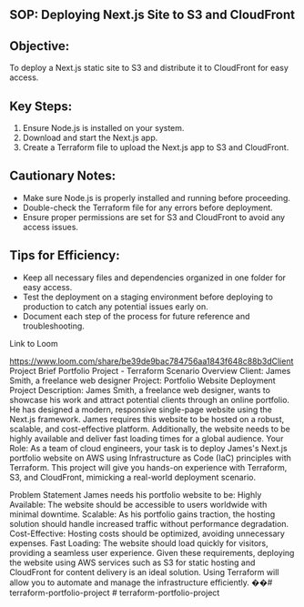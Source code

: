 

## SOP: Deploying Next.js Site to S3 and CloudFront

## Objective:

To deploy a Next.js static site to S3 and distribute it to CloudFront for easy access.

## Key Steps:

1. Ensure Node.js is installed on your system.
2. Download and start the Next.js app.
3. Create a Terraform file to upload the Next.js app to S3 and CloudFront.

## Cautionary Notes:

- Make sure Node.js is properly installed and running before proceeding.
- Double-check the Terraform file for any errors before deployment.
- Ensure proper permissions are set for S3 and CloudFront to avoid any access issues.

## Tips for Efficiency:

- Keep all necessary files and dependencies organized in one folder for easy access.
- Test the deployment on a staging environment before deploying to production to catch any potential issues early on.
- Document each step of the process for future reference and troubleshooting.

Link to Loom

https://www.loom.com/share/be39de9bac784756aa1843f648c88b3dClient Project Brief
Portfolio Project - Terraform
Scenario Overview
Client: James Smith, a freelance web designer
Project: Portfolio Website Deployment
Project Description:  James Smith, a freelance web designer, wants to showcase his work and attract potential clients through an online portfolio. He has designed a modern, responsive single-page website using the Next.js framework. James requires this website to be hosted on a robust, scalable, and cost-effective platform. Additionally, the website needs to be highly available and deliver fast loading times for a global audience.
Your Role: As a team of cloud engineers, your task is to deploy James's Next.js portfolio website on AWS using Infrastructure as Code (IaC) principles with Terraform. This project will give you hands-on experience with Terraform, S3, and CloudFront, mimicking a real-world deployment scenario.

Problem Statement
James needs his portfolio website to be:
Highly Available: The website should be accessible to users worldwide with minimal downtime.
Scalable: As his portfolio gains traction, the hosting solution should handle increased traffic without performance degradation.
Cost-Effective: Hosting costs should be optimized, avoiding unnecessary expenses.
Fast Loading: The website should load quickly for visitors, providing a seamless user experience.
Given these requirements, deploying the website using AWS services such as S3 for static hosting and CloudFront for content delivery is an ideal solution. Using Terraform will allow you to automate and manage the infrastructure efficiently.
��#   t e r r a f o r m - p o r t f o l i o - p r o j e c t 
 
 #   t e r r a f o r m - p o r t f o l i o - p r o j e c t 
 
 
